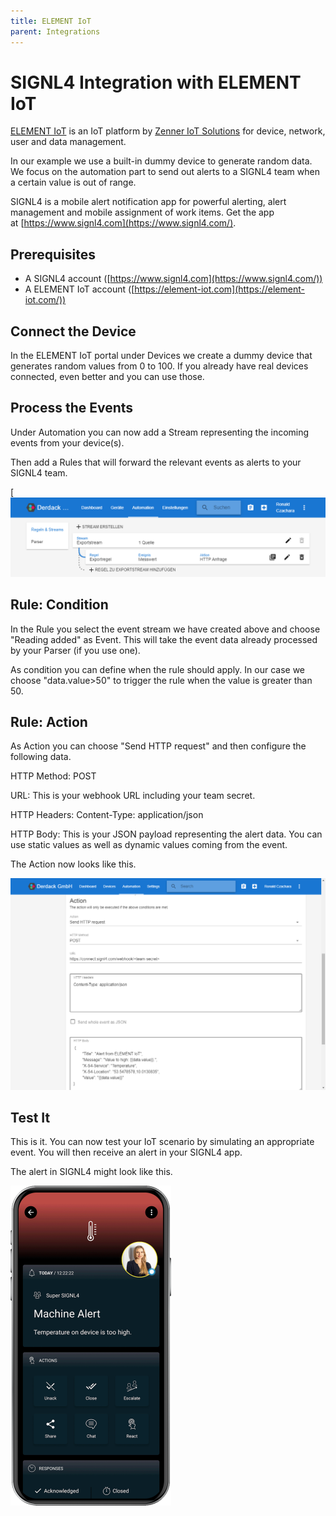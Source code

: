 ```yaml
---
title: ELEMENT IoT
parent: Integrations
---
```


# SIGNL4 Integration with ELEMENT IoT

[ELEMENT IoT](https://zenner-iot.com/element-iot/) is an IoT platform by [Zenner IoT Solutions](https://zenner-iot.com/) for device, network, user and data management.

In our example we use a built-in dummy device to generate random data. We focus on the automation part to send out alerts to a SIGNL4 team when a certain value is out of range.

SIGNL4 is a mobile alert notification app for powerful alerting, alert management and mobile assignment of work items. Get the app at [https://www.signl4.com](https://www.signl4.com/).

## Prerequisites

- A SIGNL4 account ([https://www.signl4.com](https://www.signl4.com/))
- A ELEMENT IoT account ([https://element-iot.com](https://element-iot.com/))

## Connect the Device

In the ELEMENT IoT portal under Devices we create a dummy device that generates random values from 0 to 100. If you already have real devices connected, even better and you can use those.

## Process the Events

Under Automation you can now add a Stream representing the incoming events from your device(s).

Then add a Rules that will forward the relevant events as alerts to your SIGNL4 team.

[![Element IoT Automation](element-iot-automation.png)

## Rule: Condition 

In the Rule you select the event stream we have created above and choose "Reading added" as Event. This will take the event data already processed by your Parser (if you use one).

As condition you can define when the rule should apply. In our case we choose "data.value>50" to trigger the rule when the value is greater than 50.

## Rule: Action

As Action you can choose "Send HTTP request" and then configure the following data.

HTTP Method: POST

URL: This is your webhook URL including your team secret.

HTTP Headers: Content-Type: application/json

HTTP Body: This is your JSON payload representing the alert data. You can use static values as well as dynamic values coming from the event.

The Action now looks like this.

![Element IoT Action](element-iot-action.png)

## Test It

This is it. You can now test your IoT scenario by simulating an appropriate event. You will then receive an alert in your SIGNL4 app.

The alert in SIGNL4 might look like this.

![SIGNL4 Alert](signl4-iot.png)
